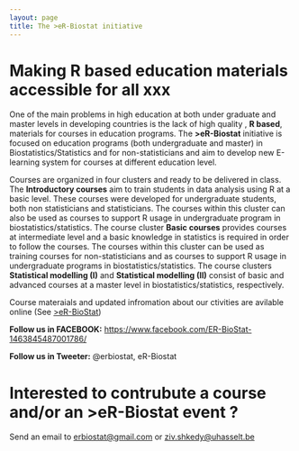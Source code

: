 ```yaml
---
layout: page
title: The >eR-Biostat initiative
---
```


# Making R based education materials accessible for all xxx

One of the main problems in high education at both under graduate and master levels in developing countries is the lack of high quality , **R based**,  materials for courses in education programs.  The **>eR-Biostat**  initiative is focused on education programs (both undergraduate and master) in Biostatistics/Statistics and for non-statisticians and aim to develop new E-learning system for courses at different education level.


Courses are organized in four clusters and ready to be delivered in class. The **Introductory courses** aim to train students in data analysis using R at a basic level. These courses were developed for undergraduate students, both non statisticians and statisticians. The courses within this cluster can also be used as courses to support R usage in undergraduate program in biostatistics/statistics. The course cluster **Basic courses** provides courses at intermediate level and a basic knowledge in statistics is required in order to follow the courses. The courses within this cluster can be used as training courses for non-statisticians and as courses to support R usage in undergraduate programs in biostatistics/statistics. The course clusters **Statistical modelling (I)** and **Statistical modelling (II)** consist of basic and advanced courses at a master level in biostatistics/statistics, respectively.


Course materaials and updated infromation about our ctivities are avilable online (See [>eR-BioStat](https://er-biostat.github.io/Courses/))


**Follow us in FACEBOOK:** https://www.facebook.com/ER-BioStat-1463845487001786/

**Follow us in Tweeter:** @erbiostat, eR-Biostat

# Interested to contrubute a course and/or an >eR-Biostat event ?   

 Send an email to 	erbiostat@gmail.com or ziv.shkedy@uhasselt.be
